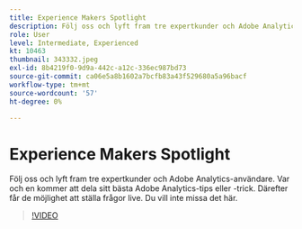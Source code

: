 ```yaml
---
title: Experience Makers Spotlight
description: Följ oss och lyft fram tre expertkunder och Adobe Analytics-användare.
role: User
level: Intermediate, Experienced
kt: 10463
thumbnail: 343332.jpeg
exl-id: 8b4219f0-9d9a-442c-a12c-336ec987bd73
source-git-commit: ca06e5a8b1602a7bcfb83a43f529680a5a96bacf
workflow-type: tm+mt
source-wordcount: '57'
ht-degree: 0%

---
```


# Experience Makers Spotlight

Följ oss och lyft fram tre expertkunder och Adobe Analytics-användare. Var och en kommer att dela sitt bästa Adobe Analytics-tips eller -trick. Därefter får de möjlighet att ställa frågor live. Du vill inte missa det här.

>[!VIDEO](https://video.tv.adobe.com/v/343332/?quality=12&learn=on)
